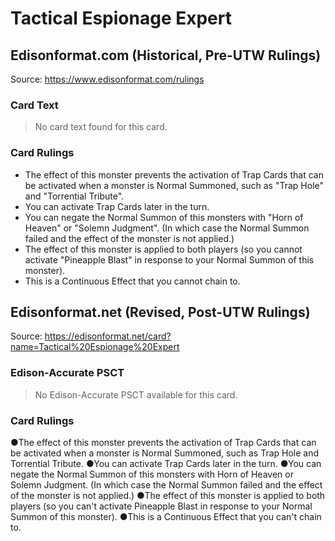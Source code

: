 # Tactical Espionage Expert

## Edisonformat.com (Historical, Pre-UTW Rulings)

Source: https://www.edisonformat.com/rulings

### Card Text

> No card text found for this card.

### Card Rulings

*   The effect of this monster prevents the activation of Trap Cards that can be activated when a monster is Normal Summoned, such as "Trap Hole" and "Torrential Tribute".
*   You can activate Trap Cards later in the turn.
*   You can negate the Normal Summon of this monsters with "Horn of Heaven" or "Solemn Judgment". (In which case the Normal Summon failed and the effect of the monster is not applied.)
*   The effect of this monster is applied to both players (so you cannot activate "Pineapple Blast" in response to your Normal Summon of this monster).
*   This is a Continuous Effect that you cannot chain to.

## Edisonformat.net (Revised, Post-UTW Rulings)

Source: https://edisonformat.net/card?name=Tactical%20Espionage%20Expert

### Edison-Accurate PSCT

> No Edison-Accurate PSCT available for this card.

### Card Rulings

●The effect of this monster prevents the activation of Trap Cards that can be activated when a monster is Normal Summoned, such as Trap Hole and Torrential Tribute.
●You can activate Trap Cards later in the turn.
●You can negate the Normal Summon of this monsters with Horn of Heaven or Solemn Judgment. (In which case the Normal Summon failed and the effect of the monster is not applied.)
●The effect of this monster is applied to both players (so you can't activate Pineapple Blast in response to your Normal Summon of this monster).
●This is a Continuous Effect that you can't chain to.
            